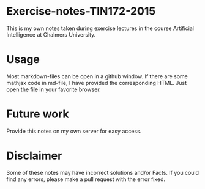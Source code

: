 # Exercise-notes-TIN172-2015
This is my own notes taken during exercise lectures in the course Artificial Intelligence at Chalmers University.

# Usage
Most markdown-files can be open in a github window. If there are some mathjax code in md-file, I have provided the corresponding HTML. Just open the file in your favorite browser.

# Future work
Provide this notes on my own server for easy access.

# Disclaimer
Some of these notes may have incorrect solutions and/or Facts.
If you could find any errors, please make a pull request with the error fixed.



